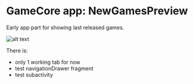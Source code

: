 
# GameCore app: NewGamesPreview

Early app part for showing last released games.

![alt text](https://s-media-cache-ak0.pinimg.com/236x/c5/43/27/c54327989668ae9a8ddbcd5138f54ab4.jpg "Magic sword!")

There is:
* only 1 working tab for now
* test navigationDrawer fragment
* test subactivity
